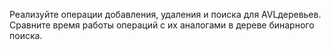 Реализуйте операции добавления, удаления и поиска для AVL­деревьев. Сравните время работы
операций с их аналогами в дереве бинарного поиска.
